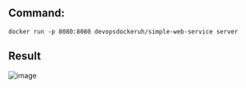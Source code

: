 ## Command:

`docker run -p 8080:8080 devopsdockeruh/simple-web-service server`

## Result


![image](https://user-images.githubusercontent.com/75350516/134533603-9db9aa80-5f29-4e64-94f5-ea7cb831b462.png)

